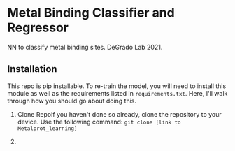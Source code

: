 # Metal Binding Classifier and Regressor
NN to classify metal binding sites. DeGrado Lab 2021.

## Installation
This repo is pip installable. To re-train the model, you will need to install this module as well as the requirements listed in <code>requirements.txt</code>. Here, I'll walk through how you should go about doing this.

1) Clone RepoIf you haven't done so already, clone the repository to your device. Use the following command: <code>git clone [link to Metalprot_learning]</code>

2) 

